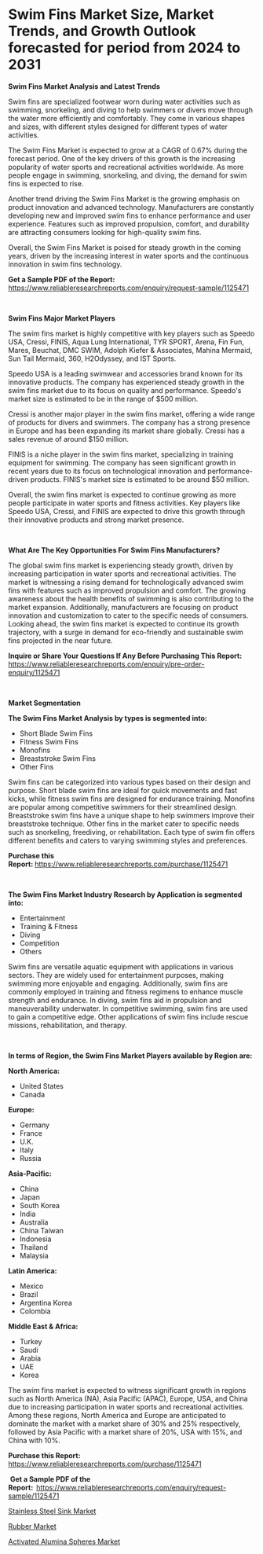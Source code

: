 <p><h1>Swim Fins Market Size, Market Trends, and Growth Outlook forecasted for period from 2024 to 2031</h1></p><p><strong>Swim Fins Market Analysis and Latest Trends</strong></p>
<p><p>Swim fins are specialized footwear worn during water activities such as swimming, snorkeling, and diving to help swimmers or divers move through the water more efficiently and comfortably. They come in various shapes and sizes, with different styles designed for different types of water activities.</p><p>The Swim Fins Market is expected to grow at a CAGR of 0.67% during the forecast period. One of the key drivers of this growth is the increasing popularity of water sports and recreational activities worldwide. As more people engage in swimming, snorkeling, and diving, the demand for swim fins is expected to rise.</p><p>Another trend driving the Swim Fins Market is the growing emphasis on product innovation and advanced technology. Manufacturers are constantly developing new and improved swim fins to enhance performance and user experience. Features such as improved propulsion, comfort, and durability are attracting consumers looking for high-quality swim fins.</p><p>Overall, the Swim Fins Market is poised for steady growth in the coming years, driven by the increasing interest in water sports and the continuous innovation in swim fins technology.</p></p>
<p><strong>Get a Sample PDF of the Report:&nbsp;</strong> <a href="https://www.reliableresearchreports.com/enquiry/request-sample/1125471">https://www.reliableresearchreports.com/enquiry/request-sample/1125471</a></p>
<p>&nbsp;</p>
<p><strong>Swim Fins Major Market Players</strong></p>
<p><p>The swim fins market is highly competitive with key players such as Speedo USA, Cressi, FINIS, Aqua Lung International, TYR SPORT, Arena, Fin Fun, Mares, Beuchat, DMC SWIM, Adolph Kiefer & Associates, Mahina Mermaid, Sun Tail Mermaid, 360, H2Odyssey, and IST Sports.</p><p>Speedo USA is a leading swimwear and accessories brand known for its innovative products. The company has experienced steady growth in the swim fins market due to its focus on quality and performance. Speedo's market size is estimated to be in the range of $500 million.</p><p>Cressi is another major player in the swim fins market, offering a wide range of products for divers and swimmers. The company has a strong presence in Europe and has been expanding its market share globally. Cressi has a sales revenue of around $150 million.</p><p>FINIS is a niche player in the swim fins market, specializing in training equipment for swimming. The company has seen significant growth in recent years due to its focus on technological innovation and performance-driven products. FINIS's market size is estimated to be around $50 million.</p><p>Overall, the swim fins market is expected to continue growing as more people participate in water sports and fitness activities. Key players like Speedo USA, Cressi, and FINIS are expected to drive this growth through their innovative products and strong market presence.</p></p>
<p>&nbsp;</p>
<p><strong>What Are The Key Opportunities For Swim Fins Manufacturers?</strong></p>
<p><p>The global swim fins market is experiencing steady growth, driven by increasing participation in water sports and recreational activities. The market is witnessing a rising demand for technologically advanced swim fins with features such as improved propulsion and comfort. The growing awareness about the health benefits of swimming is also contributing to the market expansion. Additionally, manufacturers are focusing on product innovation and customization to cater to the specific needs of consumers. Looking ahead, the swim fins market is expected to continue its growth trajectory, with a surge in demand for eco-friendly and sustainable swim fins projected in the near future.</p></p>
<p><strong>Inquire or Share Your Questions If Any Before Purchasing This Report:</strong> <a href="https://www.reliableresearchreports.com/enquiry/pre-order-enquiry/1125471">https://www.reliableresearchreports.com/enquiry/pre-order-enquiry/1125471</a></p>
<p>&nbsp;</p>
<p><strong>Market Segmentation</strong></p>
<p><strong>The Swim Fins Market Analysis by types is segmented into:</strong></p>
<p><ul><li>Short Blade Swim Fins</li><li>Fitness Swim Fins</li><li>Monofins</li><li>Breaststroke Swim Fins</li><li>Other Fins</li></ul></p>
<p><p>Swim fins can be categorized into various types based on their design and purpose. Short blade swim fins are ideal for quick movements and fast kicks, while fitness swim fins are designed for endurance training. Monofins are popular among competitive swimmers for their streamlined design. Breaststroke swim fins have a unique shape to help swimmers improve their breaststroke technique. Other fins in the market cater to specific needs such as snorkeling, freediving, or rehabilitation. Each type of swim fin offers different benefits and caters to varying swimming styles and preferences.</p></p>
<p><strong>Purchase this Report:&nbsp;</strong><a href="https://www.reliableresearchreports.com/purchase/1125471">https://www.reliableresearchreports.com/purchase/1125471</a></p>
<p>&nbsp;</p>
<p><strong>The Swim Fins Market Industry Research by Application is segmented into:</strong></p>
<p><ul><li>Entertainment</li><li>Training & Fitness</li><li>Diving</li><li>Competition</li><li>Others</li></ul></p>
<p><p>Swim fins are versatile aquatic equipment with applications in various sectors. They are widely used for entertainment purposes, making swimming more enjoyable and engaging. Additionally, swim fins are commonly employed in training and fitness regimens to enhance muscle strength and endurance. In diving, swim fins aid in propulsion and maneuverability underwater. In competitive swimming, swim fins are used to gain a competitive edge. Other applications of swim fins include rescue missions, rehabilitation, and therapy.</p></p>
<p>&nbsp;</p>
<p><strong>In terms of Region, the Swim Fins Market Players available by Region are:</strong></p>
<p>
    <p> <strong> North America: </strong>
        <ul>
            <li>United States</li>
            <li>Canada</li>
        </ul>
        </p> 
    <p> <strong> Europe: </strong>
        <ul>
            <li>Germany</li>
            <li>France</li>
            <li>U.K.</li>
            <li>Italy</li>
            <li>Russia</li>
        </ul>
        </p> 
    <p> <strong> Asia-Pacific: </strong>
        <ul>
            <li>China</li>
            <li>Japan</li>
            <li>South Korea</li>
            <li>India</li>
            <li>Australia</li>
            <li>China Taiwan</li>
            <li>Indonesia</li>
            <li>Thailand</li>
            <li>Malaysia</li>
        </ul>
        </p> 
    <p> <strong> Latin America: </strong>
        <ul>
            <li>Mexico</li>
            <li>Brazil</li>
            <li>Argentina Korea</li>
            <li>Colombia</li>
        </ul>
        </p> 
    <p> <strong> Middle East & Africa: </strong>
        <ul>
            <li>Turkey</li>
            <li>Saudi</li>
            <li>Arabia</li>
            <li>UAE</li>
            <li>Korea</li>
        </ul>
    </p>
    </p>
<p><p>The swim fins market is expected to witness significant growth in regions such as North America (NA), Asia Pacific (APAC), Europe, USA, and China due to increasing participation in water sports and recreational activities. Among these regions, North America and Europe are anticipated to dominate the market with a market share of 30% and 25% respectively, followed by Asia Pacific with a market share of 20%, USA with 15%, and China with 10%.</p></p>
<p><strong>Purchase this Report: </strong><a href="https://www.reliableresearchreports.com/purchase/1125471">https://www.reliableresearchreports.com/purchase/1125471</a></p>
<p>&nbsp;<strong>Get a Sample PDF of the Report:&nbsp;&nbsp;</strong><a href="https://www.reliableresearchreports.com/enquiry/request-sample/1125471">https://www.reliableresearchreports.com/enquiry/request-sample/1125471</a></p>
<p><strong></strong></p>
<p><p><a href="https://github.com/gamblestampleyjenny50m5sl6/Market-Research-Report-List-1/blob/main/stainless-steel-sink-market.md">Stainless Steel Sink Market</a></p><p><a href="https://github.com/nicholepatriciadoylenwnrjr0/Market-Research-Report-List-1/blob/main/rubber-market.md">Rubber Market</a></p><p><a href="https://github.com/wwwkeltoum/Market-Research-Report-List-2/blob/main/activated-alumina-spheres-market.md">Activated Alumina Spheres Market</a></p></p>